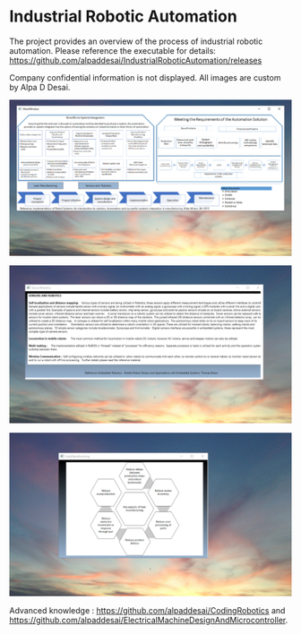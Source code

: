 # Industrial Robotic Automation 

The project provides an overview of the process of industrial robotic automation.  Please reference the executable for details: https://github.com/alpaddesai/IndustrialRoboticAutomation/releases

Company confidential information is not displayed. All images are custom by Alpa D Desai. 

![image](MainWindow.png)

![image](sensors.png)

![image](LeanManufacturing.png)

Advanced knowledge : https://github.com/alpaddesai/CodingRobotics and https://github.com/alpaddesai/ElectricalMachineDesignAndMicrocontroller.
